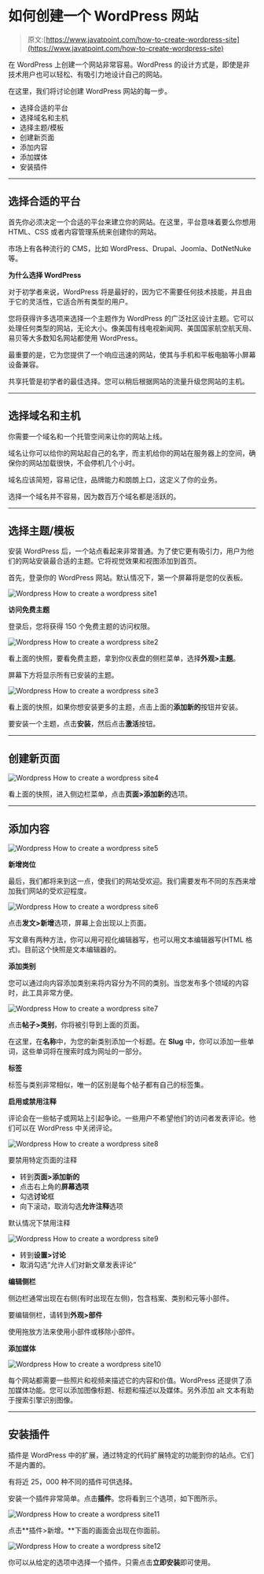 # 如何创建一个 WordPress 网站

> 原文:[https://www.javatpoint.com/how-to-create-wordpress-site](https://www.javatpoint.com/how-to-create-wordpress-site)

在 WordPress 上创建一个网站非常容易。WordPress 的设计方式是，即使是非技术用户也可以轻松、有吸引力地设计自己的网站。

在这里，我们将讨论创建 WordPress 网站的每一步。

*   选择合适的平台
*   选择域名和主机
*   选择主题/模板
*   创建新页面
*   添加内容
*   添加媒体
*   安装插件

* * *

## 选择合适的平台

首先你必须决定一个合适的平台来建立你的网站。在这里，平台意味着要么你想用 HTML、CSS 或者内容管理系统来创建你的网站。

市场上有各种流行的 CMS，比如 WordPress、Drupal、Joomla、DotNetNuke 等。

**为什么选择 WordPress**

对于初学者来说，WordPress 将是最好的，因为它不需要任何技术技能，并且由于它的灵活性，它适合所有类型的用户。

您将获得许多选项来选择一个主题作为 WordPress 的广泛社区设计主题。它可以处理任何类型的网站，无论大小。像美国有线电视新闻网、美国国家航空航天局、易贝等大多数知名网站都使用 WordPress。

最重要的是，它为您提供了一个响应迅速的网站，使其与手机和平板电脑等小屏幕设备兼容。

共享托管是初学者的最佳选择。您可以稍后根据网站的流量升级您网站的主机。

* * *

## 选择域名和主机

你需要一个域名和一个托管空间来让你的网站上线。

域名让你可以给你的网站起自己的名字，而主机给你的网站在服务器上的空间，确保你的网站加载很快，不会停机几个小时。

域名应该简短，容易记住，品牌能力和朗朗上口，这定义了你的业务。

选择一个域名并不容易，因为数百万个域名都是活跃的。

* * *

## 选择主题/模板

安装 WordPress 后，一个站点看起来非常普通。为了使它更有吸引力，用户为他们的网站安装最合适的主题。它将视觉效果和视图添加到首页。

首先，登录你的 WordPress 网站。默认情况下，第一个屏幕将是您的仪表板。

![Wordpress How to create a wordpress site1](../Images/45e3c53b4ab755e50a6c7cd5f86a7bfe.png)

**访问免费主题**

登录后，您将获得 150 个免费主题的访问权限。

![Wordpress How to create a wordpress site2](../Images/a17bdfef877749026122598099d94f71.png)

看上面的快照，要看免费主题，拿到你仪表盘的侧栏菜单，选择**外观>主题**。

屏幕下方将显示所有已安装的主题。

![Wordpress How to create a wordpress site3](../Images/ff65221347f812d90cde0d8efba9fff7.png)

看上面的快照，如果你想安装更多的主题，点击上面的**添加新的**按钮并安装。

要安装一个主题，点击**安装**，然后点击**激活**按钮。

* * *

## 创建新页面

![Wordpress How to create a wordpress site4](../Images/e94551467219d3c4326594f98ad5b713.png)

看上面的快照，进入侧边栏菜单，点击**页面>添加新的**选项。

* * *

## 添加内容

![Wordpress How to create a wordpress site5](../Images/2f5402ce68c266f35221e80093cbb8ac.png)

**新增岗位**

最后，我们都将来到这一点，使我们的网站受欢迎。我们需要发布不同的东西来增加我们网站的受欢迎程度。

![Wordpress How to create a wordpress site6](../Images/1e7a57ce7d07e03145fd65ef4776c767.png)

点击**发文>新增**选项，屏幕上会出现以上页面。

写文章有两种方法，你可以用可视化编辑器写，也可以用文本编辑器写(HTML 格式)。目前这个快照是文本编辑器的。

**添加类别**

您可以通过向内容添加类别来将内容分为不同的类别。当您发布多个领域的内容时，此工具非常方便。

![Wordpress How to create a wordpress site7](../Images/35985a30476e124e3ec866a24b7992fe.png)

点击**帖子>类别**，你将被引导到上面的页面。

在这里，在**名称**中，为您的新类别添加一个标题。在 **Slug** 中，你可以添加一些单词，这些单词将在搜索时成为网址的一部分。

**标签**

标签与类别非常相似，唯一的区别是每个帖子都有自己的标签集。

**启用或禁用注释**

评论会在一些帖子或网站上引起争论。一些用户不希望他们的访问者发表评论。他们可以在 WordPress 中关闭评论。

![Wordpress How to create a wordpress site8](../Images/2ee45a3445a236d32bd141535fd7514a.png)

要禁用特定页面的注释

*   转到**页面>添加新的**
*   点击右上角的**屏幕选项**
*   勾选**讨论**框
*   向下滚动，取消勾选**允许注释**选项

默认情况下禁用注释

![Wordpress How to create a wordpress site9](../Images/d472e548ca16eeafb34bd7933ca85374.png)

*   转到**设置>讨论**
*   取消勾选“允许人们对新文章发表评论”

**编辑侧栏**

侧边栏通常出现在右侧(有时出现在左侧)，包含档案、类别和元等小部件。

要编辑侧栏，请转到**外观>部件**

使用拖放方法来使用小部件或移除小部件。

**添加媒体**

![Wordpress How to create a wordpress site10](../Images/acea305f763b9faa8169cdc67702decc.png)

每个网站都需要一些照片和视频来描述它的内容和价值。WordPress 还提供了添加媒体功能。您可以添加图像标题、标题和描述以及媒体。另外添加 alt 文本有助于搜索引擎识别图像。

* * *

## 安装插件

插件是 WordPress 中的扩展，通过特定的代码扩展特定的功能到你的站点。它们不是内置的。

有将近 25，000 种不同的插件可供选择。

安装一个插件非常简单。点击**插件**。您将看到三个选项，如下图所示。

![Wordpress How to create a wordpress site11](../Images/3b62b4001620e48f583dd553a33cb033.png)

点击**插件>新增。**下面的画面会出现在你面前。

![Wordpress How to create a wordpress site12](../Images/8f44f2cf9aa9ff5c5aa56cff169c3d37.png)

你可以从给定的选项中选择一个插件。只需点击**立即安装**即可使用。